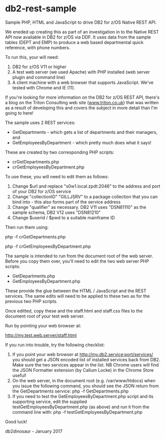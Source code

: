 # db2-rest-sample
Sample PHP, HTML and JavaScript to drive DB2 for z/OS Native REST API.

We eneded up creating this as part of an investigation in to the Native REST API now available in DB2 for z/OS via DDF. It uses data from the sample tables (DEPT and EMP) to produce a web based departmental quick reference, with phone numbers. 

To run this, your will need:

1. DB2 for z/OS V11 or higher
2. A test web server (we used Apache) with PHP installed (web server plugin and command line)
3. A client machine with a web browser that supports JavaScript. We've tested with Chrome and IE (11).

If you're looking for more information on the DB2 for z/OS REST API, there's a blog on the Triton Consulting web site (www.triton.co.uk) that was written as a result of developing this and covers the subject in more detail than I'm going to here!

The sample uses 2 REST services:

* GetDepartments - which gets a list of departments and their managers, and
* GetEmployeesByDepartment - which pretty much does what it says!

These are created by two corresponding PHP scripts:

* crGetDepartments.php
* crGetEmployeesByDepartment.php

To use these, you will need to edit them as follows:

1. Change $url and replace "s0w1.local.zpdt:2046" to the address and port of your DB2 for z/OS service
2. Change "collectionID" "GILLJSRV" to a package collection that you can bind into - this also forms part of the service address
3. Change "qualifier" as necessary. DB2 V11 uses "DSN81110" as the sample schema, DB2 V12 uses "DSN81210"
4. Change $userid / $pwd to a suitable mainframe ID

Then run them using:

php -f crGetDepartments.php

php -f crGetEmployeesByDepartment.php

The sample is intended to run from the document root of the web server. Before you copy them over, you'll need to edit the two web server PHP scripts:

* GetDepartments.php
* GetEmployeesByDepartment.php
 
These provide the glue between the HTML / JavaScript and the REST services. The same edits will need to be applied to these two as for the previous two PHP scripts.

Once editted, copy these and the staff.html and staff.css files to the document root of your test web server.

Run by pointing your web browser at:

  http://my.test.web.server/staff.html

If you run into trouble, try the following checklist:

1. If you point your web browser at http://my.db2.service:port/services/ you should get a JSON encoded list of installed services back from DB2. Make sure the two services appear in the list. NB Chrome users will find the JSON Formatter extension (by Callum Locke) in the Chrome Store useful!
2. On the web server, in the document root (e.g. /var/www/htdocs) when you issue the following command, you should see the JSON return from the GetDepartments service: php -f GetDepartments.php
3. If you need to test the GetEmployeesByDepartment.php script and its supporting service, edit the supplied testGetEmployeesByDepartment.php (as above) and run it from the command line with: php -f testGetEmployeesByDepartment.php

Good luck!

db2dinosaur - January 2017
